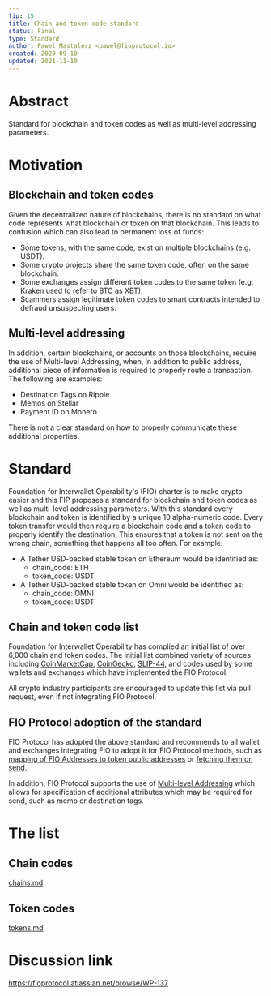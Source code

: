 ```yaml
---
fip: 15
title: Chain and token code standard
status: Final
type: Standard
author: Pawel Mastalerz <pawel@fioprotocol.io>
created: 2020-09-10
updated: 2021-11-10
---
```


# Abstract
Standard for blockchain and token codes as well as multi-level addressing parameters.

# Motivation
## Blockchain and token codes
Given the decentralized nature of blockchains, there is no standard on what code represents what blockchain or token on that blockchain. This leads to confusion which can also lead to permanent loss of funds:
* Some tokens, with the same code, exist on multiple blockchains (e.g. USDT).
* Some crypto projects share the same token code, often on the same blockchain.
* Some exchanges assign different token codes to the same token (e.g. Kraken used to refer to BTC as XBT).
* Scammers assign legitimate token codes to smart contracts intended to defraud unsuspecting users.

## Multi-level addressing
In addition, certain blockchains, or accounts on those blockchains, require the use of Multi-level Addressing, when, in addition to public address, additional piece of information is required to properly route a transaction. The following are examples:
* Destination Tags on Ripple
* Memos on Stellar
* Payment ID on Monero

There is not a clear standard on how to properly communicate these additional properties. 

# Standard
Foundation for Interwallet Operability's (FIO) charter is to make crypto easier and this FIP proposes a standard for blockchain and token codes as well as multi-level addressing parameters. With this standard every blockchain and token is identified by a unique 10 alpha-numeric code. Every token transfer would then require a blockchain code and a token code to properly identify the destination. This ensures that a token is not sent on the wrong chain, something that happens all too often. For example:
* A Tether USD-backed stable token on Ethereum would be identified as:
  * chain_code: ETH
  * token_code: USDT
* A Tether USD-backed stable token on Omni would be identified as:
  * chain_code: OMNI
  * token_code: USDT

## Chain and token code list
Foundation for Interwallet Operability has complied an initial list of over 6,000 chain and token codes. The initial list combined variety of sources including [CoinMarketCap](https://coinmarketcap.com/api/documentation/v1/#operation/getV1CryptocurrencyMap), [CoinGecko](https://www.coingecko.com/en/api/documentation), [SLIP-44](https://github.com/satoshilabs/slips/blob/master/slip-0044.md), and codes used by some wallets and exchanges which have implemented the FIO Protocol.

All crypto industry participants are encouraged to update this list via pull request, even if not integrating FIO Protocol.

## FIO Protocol adoption of the standard
FIO Protocol has adopted the above standard and recommends to all wallet and exchanges integrating FIO to adopt it for FIO Protocol methods, such as [mapping of FIO Addresses to token public addresses](https://developers.fioprotocol.io/pages/api/fio-api/#options-addaddress) or [fetching them on send](https://developers.fioprotocol.io/api/api-spec/reference/get-pub-address/get-pub-address).

In addition, FIO Protocol supports the use of [Multi-level Addressing](https://developers.fioprotocol.io/wallet-integration-guide/mapping-pub-addresses#multi-level-addressing) which allows for specification of additional attributes which may be required for send, such as memo or destination tags.

# The list
## Chain codes
[chains.md](data/chains.md)

## Token codes
[tokens.md](data/tokens.md)

# Discussion link
https://fioprotocol.atlassian.net/browse/WP-137
